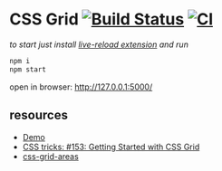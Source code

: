 # CSS Grid [![Build Status](https://travis-ci.org/daggerok/css-grid.svg?branch=master)](https://travis-ci.org/daggerok/css-grid) [![CI](https://github.com/daggerok/css-grid/workflows/CI/badge.svg)](https://github.com/daggerok/css-grid/actions)

_to start just install [live-reload extension](http://livereload.com/) and run_

```bash
npm i
npm start
```

open in browser: http://127.0.0.1:5000/

## resources

* [Demo](https://daggerok.github.io/css-grid/)
* [CSS tricks: #153: Getting Started with CSS Grid](https://css-tricks.com/video-screencasts/153-getting-started-with-css-grid/)
* [css-grid-areas](https://www.youtube.com/watch?v=qTGbWfEEnKI)

